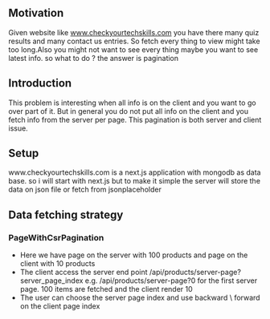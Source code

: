 <h2>Motivation</h2>
Given website like <a href='https://www.checkyourtechskills.com'>www.checkyourtechskills.com</a> you have there many quiz results and many contact us entries. So fetch every thing to view might take too long.Also you might not want to see every thing maybe you want to see latest info. so what to do ? the answer is pagination

<h2>Introduction</h2>
This problem is interesting when all info is on the client and you want to go over part of it. But in general you do not put all info on the client and you fetch info from the server per page. This pagination is both server and client issue.

<h2>Setup</h2>
www.checkyourtechskills.com is a next.js application with mongodb as data base. so i will start with next.js but to make it simple the server will store the data on json file or fetch from jsonplaceholder

<h2>Data fetching strategy</h2>

<h3>PageWithCsrPagination</h3>
<ul>
<li>Here we have page on the server with 100 products and page on the client with 10 products</li>
<li>The client access the server end point /api/products/server-page?server_page_index e.g. /api/products/server-page?0 for the first server page. 100 items are fetched and the client render 10</li>
<li>The user can choose the server page index and use backward \ forward on the client page index</li>
</ul>

